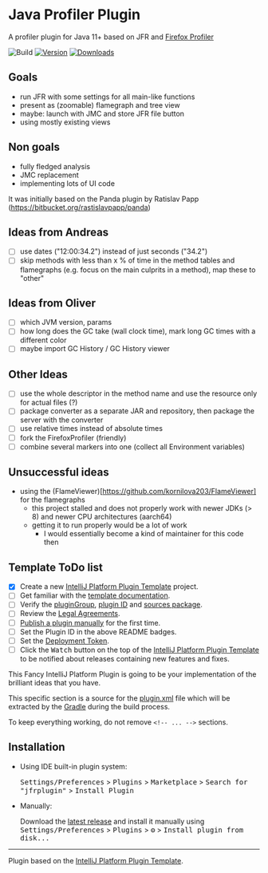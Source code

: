 # Java Profiler Plugin

A profiler plugin for Java 11+ based on JFR and [Firefox Profiler](https://github.com/firefox-devtools/profiler)

![Build](https://github.com/parttimenerd/intellij-profiler-plugin/workflows/Build/badge.svg)
[![Version](https://img.shields.io/jetbrains/plugin/v/PLUGIN_ID.svg)](https://plugins.jetbrains.com/plugin/PLUGIN_ID)
[![Downloads](https://img.shields.io/jetbrains/plugin/d/PLUGIN_ID.svg)](https://plugins.jetbrains.com/plugin/PLUGIN_ID)



## Goals
- run JFR with some settings for all main-like functions
- present as (zoomable) flamegraph and tree view
- maybe: launch with JMC and store JFR file button
- using mostly existing views

## Non goals
- fully fledged analysis
- JMC replacement
- implementing lots of UI code

It was initially based on the Panda plugin by Ratislav Papp (https://bitbucket.org/rastislavpapp/panda)

## Ideas from Andreas
- [ ] use dates ("12:00:34.2") instead of just seconds ("34.2")
- [ ] skip methods with less than x % of time in the method tables and flamegraphs (e.g. focus on the main culprits in a method),
      map these to "other"

## Ideas from Oliver
- [ ] which JVM version, params
- [ ] how long does the GC take (wall clock time), mark long GC times with a different color
- [ ] maybe import GC History / GC History viewer

## Other Ideas
- [ ] use the whole descriptor in the method name and use the resource only for actual files (?)
- [ ] package converter as a separate JAR and repository, then package the server with the converter
- [ ] use relative times instead of absolute times
- [ ] fork the FirefoxProfiler (friendly)
- [ ] combine several markers into one (collect all Environment variables)

## Unsuccessful ideas
- using the (FlameViewer)[https://github.com/kornilova203/FlameViewer] for the flamegraphs
  - this project stalled and does not properly work with newer JDKs (> 8) and newer CPU architectures (aarch64)
  - getting it to run properly would be a lot of work
    - I would essentially become a kind of maintainer for this code then

## Template ToDo list
- [x] Create a new [IntelliJ Platform Plugin Template][template] project.
- [ ] Get familiar with the [template documentation][template].
- [ ] Verify the [pluginGroup](/gradle.properties), [plugin ID](/src/main/resources/META-INF/plugin.xml) and [sources package](/src/main/kotlin).
- [ ] Review the [Legal Agreements](https://plugins.jetbrains.com/docs/marketplace/legal-agreements.html).
- [ ] [Publish a plugin manually](https://plugins.jetbrains.com/docs/intellij/publishing-plugin.html?from=IJPluginTemplate) for the first time.
- [ ] Set the Plugin ID in the above README badges.
- [ ] Set the [Deployment Token](https://plugins.jetbrains.com/docs/marketplace/plugin-upload.html).
- [ ] Click the <kbd>Watch</kbd> button on the top of the [IntelliJ Platform Plugin Template][template] to be notified about releases containing new features and fixes.

<!-- Plugin description -->
This Fancy IntelliJ Platform Plugin is going to be your implementation of the brilliant ideas that you have.

This specific section is a source for the [plugin.xml](/src/main/resources/META-INF/plugin.xml) file which will be extracted by the [Gradle](/build.gradle.kts) during the build process.

To keep everything working, do not remove `<!-- ... -->` sections.
<!-- Plugin description end -->

## Installation

- Using IDE built-in plugin system:

  <kbd>Settings/Preferences</kbd> > <kbd>Plugins</kbd> > <kbd>Marketplace</kbd> > <kbd>Search for "jfrplugin"</kbd> >
  <kbd>Install Plugin</kbd>

- Manually:

  Download the [latest release](https://github.com/parttimenerd/jfrplugin/releases/latest) and install it manually using
  <kbd>Settings/Preferences</kbd> > <kbd>Plugins</kbd> > <kbd>⚙️</kbd> > <kbd>Install plugin from disk...</kbd>


---
Plugin based on the [IntelliJ Platform Plugin Template][template].

[template]: https://github.com/JetBrains/intellij-platform-plugin-template
